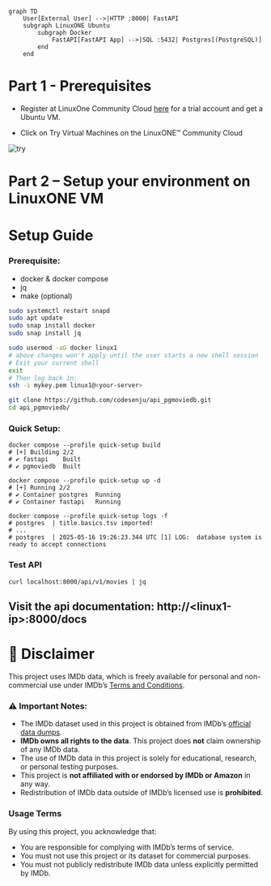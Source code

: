
```mermaid

graph TD
    User[External User] -->|HTTP :8000| FastAPI
    subgraph LinuxONE Ubuntu
        subgraph Docker
            FastAPI[FastAPI App] -->|SQL :5432| Postgres[(PostgreSQL)]
        end
    end

```
# Part 1 - Prerequisites
* Register at LinuxOne Community Cloud <a href="https://linuxone.cloud.marist.edu/#/register?flag=VM" target="_blank"  rel="noopener noreferrer">here</a> for a trial account and get a Ubuntu VM.

* Click on Try Virtual Machines on the LinuxONE™ Community Cloud

![try](images/try.PNG)

# Part 2 – Setup your environment on LinuxONE VM
# Setup Guide

### Prerequisite:
- docker & docker compose
- jq
- make (optional)
```bash
sudo systemctl restart snapd
sudo apt update
sudo snap install docker
sudo snap install jq
```
```bash
sudo usermod -aG docker linux1
# above changes won't apply until the user starts a new shell session
# Exit your current shell
exit
# Then log back in:
ssh -i mykey.pem linux1@<your-server>
```
```bash
git clone https://github.com/codesenju/api_pgmoviedb.git
cd api_pgmoviedb/
```
### Quick Setup:
```shell
docker compose --profile quick-setup build
# [+] Building 2/2
# ✔ fastapi    Built
# ✔ pgmoviedb  Built

docker compose --profile quick-setup up -d
# [+] Running 2/2
# ✔ Container postgres  Running 
# ✔ Container fastapi   Running

docker compose --profile quick-setup logs -f
# postgres  | title.basics.tsv imported!
# ...
# postgres  | 2025-05-16 19:26:23.344 UTC [1] LOG:  database system is ready to accept connections
```
### Test API

```shell
curl localhost:8000/api/v1/movies | jq 
```
## Visit the api documentation: http://\<linux1-ip\>:8000/docs


# 📜 Disclaimer

This project uses IMDb data, which is freely available for personal and non-commercial use under IMDb’s [Terms and Conditions](https://www.imdb.com/conditions).

### ⚠️ Important Notes:

- The IMDb dataset used in this project is obtained from IMDb’s [official data dumps](https://datasets.imdbws.com/).
- **IMDb owns all rights to the data**. This project does **not** claim ownership of any IMDb data.
- The use of IMDb data in this project is solely for educational, research, or personal testing purposes.
- This project is **not affiliated with or endorsed by IMDb or Amazon** in any way.
- Redistribution of IMDb data outside of IMDb’s licensed use is **prohibited**.

### Usage Terms

By using this project, you acknowledge that:

- You are responsible for complying with IMDb’s terms of service.
- You must not use this project or its dataset for commercial purposes.
- You must not publicly redistribute IMDb data unless explicitly permitted by IMDb.
